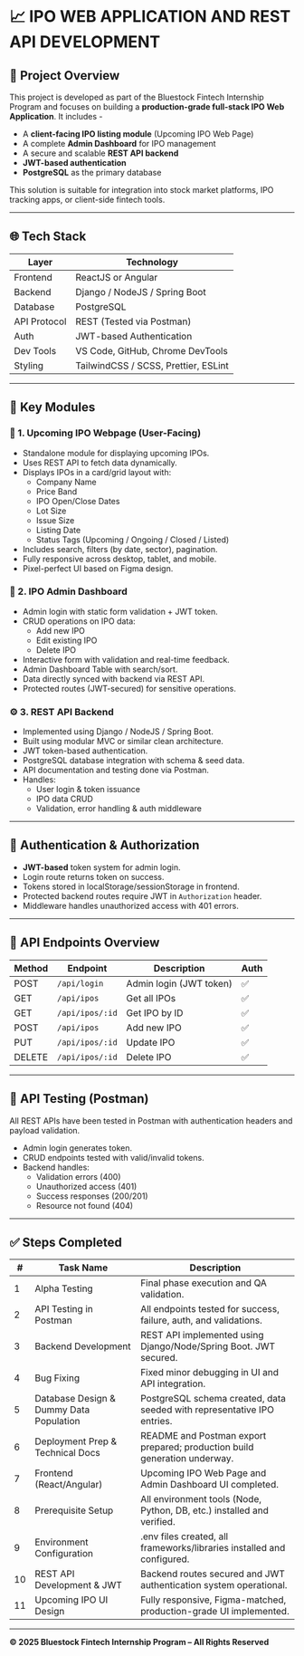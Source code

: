# 📈 IPO WEB APPLICATION AND REST API DEVELOPMENT

## 🧾 Project Overview

This project is developed as part of the Bluestock Fintech Internship Program and focuses on building a **production-grade full-stack IPO Web Application**. It includes -

- A **client-facing IPO listing module** (Upcoming IPO Web Page)
- A complete **Admin Dashboard** for IPO management
- A secure and scalable **REST API backend**
- **JWT-based authentication**
- **PostgreSQL** as the primary database

This solution is suitable for integration into stock market platforms, IPO tracking apps, or client-side fintech tools.

---

## 🌐 Tech Stack

| Layer         | Technology                         |
|--------------|-------------------------------------|
| Frontend     | ReactJS or Angular                  |
| Backend      | Django / NodeJS / Spring Boot       |
| Database     | PostgreSQL                          |
| API Protocol | REST (Tested via Postman)           |
| Auth         | JWT-based Authentication            |
| Dev Tools    | VS Code, GitHub, Chrome DevTools    |
| Styling      | TailwindCSS / SCSS, Prettier, ESLint|

---

## 🚀 Key Modules

### 🔷 1. Upcoming IPO Webpage (User-Facing)

- Standalone module for displaying upcoming IPOs.
- Uses REST API to fetch data dynamically.
- Displays IPOs in a card/grid layout with:
  - Company Name
  - Price Band
  - IPO Open/Close Dates
  - Lot Size
  - Issue Size
  - Listing Date
  - Status Tags (Upcoming / Ongoing / Closed / Listed)
- Includes search, filters (by date, sector), pagination.
- Fully responsive across desktop, tablet, and mobile.
- Pixel-perfect UI based on Figma design.

### 🔶 2. IPO Admin Dashboard

- Admin login with static form validation + JWT token.
- CRUD operations on IPO data:
  - Add new IPO
  - Edit existing IPO
  - Delete IPO
- Interactive form with validation and real-time feedback.
- Admin Dashboard Table with search/sort.
- Data directly synced with backend via REST API.
- Protected routes (JWT-secured) for sensitive operations.

### ⚙️ 3. REST API Backend

- Implemented using Django / NodeJS / Spring Boot.
- Built using modular MVC or similar clean architecture.
- JWT token-based authentication.
- PostgreSQL database integration with schema & seed data.
- API documentation and testing done via Postman.
- Handles:
  - User login & token issuance
  - IPO data CRUD
  - Validation, error handling & auth middleware

---

## 🔐 Authentication & Authorization

- **JWT-based** token system for admin login.
- Login route returns token on success.
- Tokens stored in localStorage/sessionStorage in frontend.
- Protected backend routes require JWT in `Authorization` header.
- Middleware handles unauthorized access with 401 errors.

---

## 🧪 API Endpoints Overview

| Method | Endpoint            | Description                  | Auth |
|--------|---------------------|------------------------------|------|
| POST   | `/api/login`        | Admin login (JWT token)      | ✅  |
| GET    | `/api/ipos`         | Get all IPOs                 | ✅  |
| GET    | `/api/ipos/:id`     | Get IPO by ID                | ✅  |
| POST   | `/api/ipos`         | Add new IPO                  | ✅  |
| PUT    | `/api/ipos/:id`     | Update IPO                   | ✅  |
| DELETE | `/api/ipos/:id`     | Delete IPO                   | ✅  |

---

## 🧪 API Testing (Postman)

All REST APIs have been tested in Postman with authentication headers and payload validation.

- Admin login generates token.
- CRUD endpoints tested with valid/invalid tokens.
- Backend handles:
  - Validation errors (400)
  - Unauthorized access (401)
  - Success responses (200/201)
  - Resource not found (404)

---

## ✅ Steps Completed

| #  | Task Name                               | Description                                                               |
|----|-----------------------------------------|---------------------------------------------------------------------------|
| 1  | Alpha Testing                           | Final phase execution and QA validation.                                  |
| 2  | API Testing in Postman                  | All endpoints tested for success, failure, auth, and validations.         |
| 3  | Backend Development                     | REST API implemented using Django/Node/Spring Boot. JWT secured.          |
| 4  | Bug Fixing                              | Fixed minor debugging in UI and API integration.                          |
| 5  | Database Design & Dummy Data Population | PostgreSQL schema created, data seeded with representative IPO entries.   |
| 6  | Deployment Prep & Technical Docs        | README and Postman export prepared; production build generation underway. |
| 7  | Frontend (React/Angular)                | Upcoming IPO Web Page and Admin Dashboard UI completed.                   |
| 8  | Prerequisite Setup                      | All environment tools (Node, Python, DB, etc.) installed and verified.    |
| 9  | Environment Configuration               | .env files created, all frameworks/libraries installed and configured.    |
| 10 | REST API Development & JWT              | Backend routes secured and JWT authentication system operational.         |
| 11 | Upcoming IPO UI Design                  | Fully responsive, Figma-matched, production-grade UI implemented.         |

---

**© 2025 Bluestock Fintech Internship Program – All Rights Reserved**